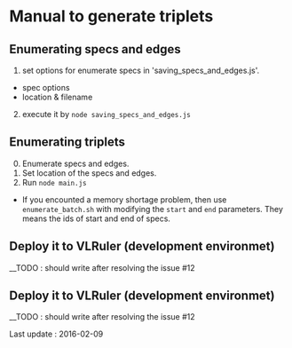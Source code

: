 # Manual to generate triplets

## Enumerating specs and edges
1. set options for enumerate specs in 'saving_specs_and_edges.js'.
- spec options
- location & filename

2. execute it by `node saving_specs_and_edges.js`

## Enumerating triplets
0. Enumerate specs and edges.
1. Set location of the specs and edges.
2. Run `node main.js`
  - If you encounted a memory shortage problem, then use `enumerate_batch.sh` with modifying the `start` and `end` parameters. They means the ids of start and end of specs.


## Deploy it to VLRuler (development environmet)

__TODO : should write after resolving the issue #12

## Deploy it to VLRuler (development environmet)

__TODO : should write after resolving the issue #12


Last update : 2016-02-09